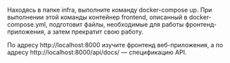 Находясь в папке infra, выполните команду docker-compose up. При выполнении этой команды контейнер frontend, описанный в docker-compose.yml, подготовит файлы, необходимые для работы фронтенд-приложения, а затем прекратит свою работу.

По адресу http://localhost:8000 изучите фронтенд веб-приложения, а по адресу http://localhost:8000/api/docs/ — спецификацию API.

